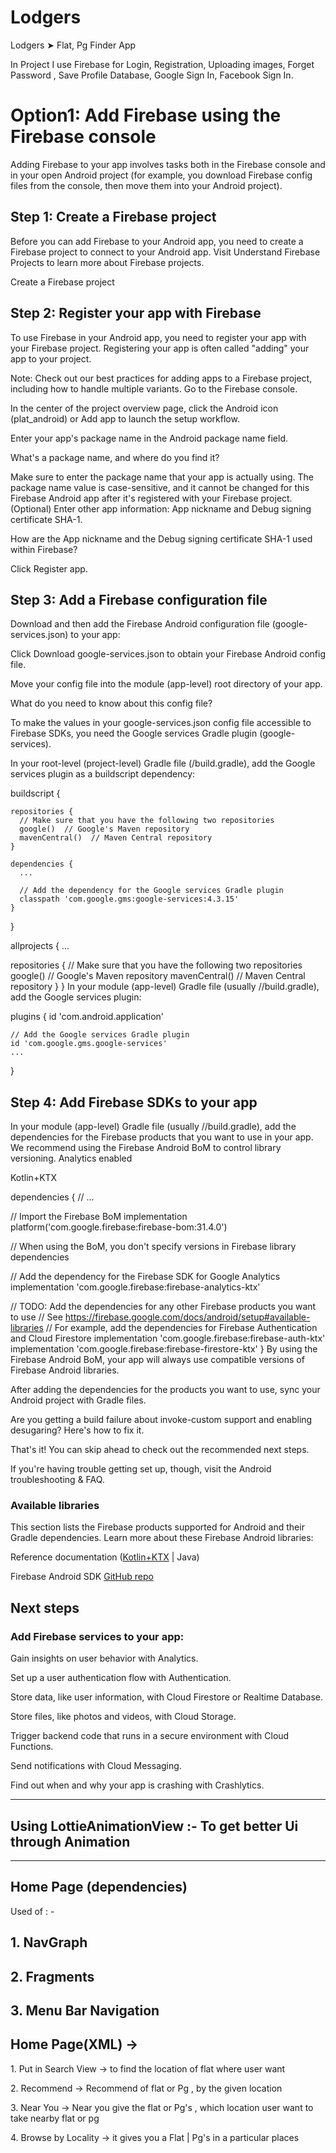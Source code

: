 # Lodgers
Lodgers ➤  Flat, Pg Finder App 

In Project I use Firebase for Login, Registration, Uploading images, Forget Password , Save Profile Database, Google Sign In, Facebook Sign In.

<h1 align="left">Option1: Add Firebase using the Firebase console</h1>

Adding Firebase to your app involves tasks both in the Firebase console and in your open Android project (for example, you download Firebase config files from the console, then move them into your Android project).

<h2 align="left">Step 1: Create a Firebase project</h2>

Before you can add Firebase to your Android app, you need to create a Firebase project to connect to your Android app. Visit Understand Firebase Projects to learn more about Firebase projects.

Create a Firebase project

<h2 align="left">Step 2: Register your app with Firebase</h2>
To use Firebase in your Android app, you need to register your app with your Firebase project. Registering your app is often called "adding" your app to your project.

Note: Check out our best practices for adding apps to a Firebase project, including how to handle multiple variants.
Go to the Firebase console.

In the center of the project overview page, click the Android icon (plat_android) or Add app to launch the setup workflow.

Enter your app's package name in the Android package name field.

What's a package name, and where do you find it?

Make sure to enter the package name that your app is actually using. The package name value is case-sensitive, and it cannot be changed for this Firebase Android app after it's registered with your Firebase project.
(Optional) Enter other app information: App nickname and Debug signing certificate SHA-1.

How are the App nickname and the Debug signing certificate SHA-1 used within Firebase?

Click Register app.

<h2 align="left">Step 3: Add a Firebase configuration file</h2>
Download and then add the Firebase Android configuration file (google-services.json) to your app:

Click Download google-services.json to obtain your Firebase Android config file.

Move your config file into the module (app-level) root directory of your app.

What do you need to know about this config file?

To make the values in your google-services.json config file accessible to Firebase SDKs, you need the Google services Gradle plugin (google-services).

In your root-level (project-level) Gradle file (<project>/build.gradle), add the Google services plugin as a buildscript dependency:


buildscript {

    repositories {
      // Make sure that you have the following two repositories
      google()  // Google's Maven repository
      mavenCentral()  // Maven Central repository
    }

    dependencies {
      ...

      // Add the dependency for the Google services Gradle plugin
      classpath 'com.google.gms:google-services:4.3.15'
    }
}

allprojects {
  ...

  repositories {
    // Make sure that you have the following two repositories
    google()  // Google's Maven repository
    mavenCentral()  // Maven Central repository
  }
}
In your module (app-level) Gradle file (usually <project>/<app-module>/build.gradle), add the Google services plugin:


plugins {
    id 'com.android.application'

    // Add the Google services Gradle plugin
    id 'com.google.gms.google-services'
    ...
}

<h2 align="left">Step 4: Add Firebase SDKs to your app</h2>

In your module (app-level) Gradle file (usually <project>/<app-module>/build.gradle), add the dependencies for the Firebase products that you want to use in your app. We recommend using the Firebase Android BoM to control library versioning.
Analytics enabled 
<p> </p>
Kotlin+KTX


dependencies {
  // ...

  // Import the Firebase BoM
  implementation platform('com.google.firebase:firebase-bom:31.4.0')

  // When using the BoM, you don't specify versions in Firebase library dependencies

  // Add the dependency for the Firebase SDK for Google Analytics
  implementation 'com.google.firebase:firebase-analytics-ktx'

  // TODO: Add the dependencies for any other Firebase products you want to use
  // See https://firebase.google.com/docs/android/setup#available-libraries
  // For example, add the dependencies for Firebase Authentication and Cloud Firestore
  implementation 'com.google.firebase:firebase-auth-ktx'
  implementation 'com.google.firebase:firebase-firestore-ktx'
}
By using the Firebase Android BoM, your app will always use compatible versions of Firebase Android libraries.



After adding the dependencies for the products you want to use, sync your Android project with Gradle files.

 Are you getting a build failure about invoke-custom support and enabling desugaring? Here's how to fix it.

That's it! You can skip ahead to check out the recommended next steps.

If you're having trouble getting set up, though, visit the Android troubleshooting & FAQ.


<h3> Available libraries </h3>
This section lists the Firebase products supported for Android and their Gradle dependencies. Learn more about these Firebase Android libraries:

Reference documentation (<a href="https://firebase.google.com/docs/reference/kotlin/packages">Kotlin+KTX</a> | Java)


Firebase Android SDK <a href = "https://github.com/firebase/firebase-android-sdk">GitHub repo</a>


<h2> Next steps </h2>
<h3> Add Firebase services to your app:</h3>

Gain insights on user behavior with Analytics.

Set up a user authentication flow with Authentication.

Store data, like user information, with Cloud Firestore or Realtime Database.

Store files, like photos and videos, with Cloud Storage.

Trigger backend code that runs in a secure environment with Cloud Functions.

Send notifications with Cloud Messaging.

Find out when and why your app is crashing with Crashlytics.

<hr>

<h2> Using LottieAnimationView :- To get better Ui through Animation</h2>
<hr> 
<h2> Home Page (dependencies) </h2> Used of : - 

<h2>1. NavGraph </h3>
<h2>2. Fragments </h3>
<h2>3. Menu Bar Navigation </h3>

<h2> Home Page(XML) -> </h2>
<p> 1. Put in Search View ->  to find the location of flat where user want </p>
<p> 2. Recommend -> Recommend of flat or Pg , by the given location </p> 
<p> 3. Near You -> Near you give the flat or Pg's , which location user want to take nearby flat or pg </p>
<p> 4. Browse by Locality -> it gives you a Flat | Pg's in a particular places </p>





